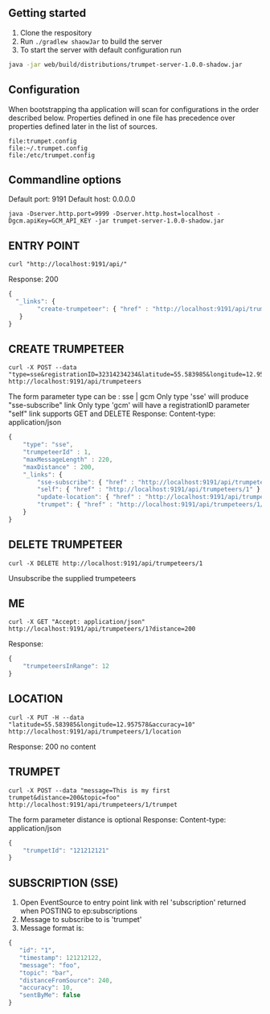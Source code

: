 Getting started
---------------
1. Clone the respository
2. Run <code>./gradlew shaowJar</code> to build the server
3. To start the server with default configuration run 
```bash
java -jar web/build/distributions/trumpet-server-1.0.0-shadow.jar
```

Configuration
-------------
When bootstrapping tha application will scan for configurations in the order described below.
Properties defined in one file has precedence over properties defined later in the list of sources.

    file:trumpet.config
    file:~/.trumpet.config
    file:/etc/trumpet.config

Commandline options
-------------------
Default port: 9191 
Default host: 0.0.0.0

    java -Dserver.http.port=9999 -Dserver.http.host=localhost -Dgcm.apiKey=GCM_API_KEY -jar trumpet-server-1.0.0-shadow.jar


ENTRY POINT
-----------

    curl "http://localhost:9191/api/" 

Response: 200

 ```javascript
{
   "_links": {
         "create-trumpeteer": { "href" : "http://localhost:9191/api/trumpeteers/" },
    }
}
```

CREATE TRUMPETEER
-----------
    curl -X POST --data "type=sse&registrationID=32314234234&latitude=55.583985&longitude=12.957578&accuracy=100" http://localhost:9191/api/trumpeteers

The form parameter type can be : sse | gcm
Only type 'sse' will produce "sse-subscribe" link
Only type 'gcm' will have a registrationID parameter 
"self" link supports GET and DELETE
Response: Content-type: application/json

```javascript
{
    "type": "sse",
    "trumpeteerId" : 1,
    "maxMessageLength" : 220,
    "maxDistance" : 200,
    "_links": {
        "sse-subscribe": { "href" : "http://localhost:9191/api/trumpeteers/1/subscription/sse" },
        "self": { "href" : "http://localhost:9191/api/trumpeteers/1" },         
        "update-location": { "href" : "http://localhost:9191/api/trumpeteers/1/location" },
        "trumpet": { "href" : "http://localhost:9191/api/trumpeteers/1/trumpet" },
    }
}
```

DELETE TRUMPETEER
-----------------
    curl -X DELETE http://localhost:9191/api/trumpeteers/1

Unsubscribe the supplied trumpeteers

ME
---

    curl -X GET "Accept: application/json" http://localhost:9191/api/trumpeteers/1?distance=200
Response: 
```javascript
{
    "trumpeteersInRange": 12 
}
```

LOCATION
--------

    curl -X PUT -H --data "latitude=55.583985&longitude=12.957578&accuracy=10" http://localhost:9191/api/trumpeteers/1/location
Response: 200 no content

TRUMPET
-------

    curl -X POST --data "message=This is my first trumpet&distance=200&topic=foo" http://localhost:9191/api/trumpeteers/1/trumpet
The form parameter distance is optional
Response: Content-type: application/json
```javascript
{
    "trumpetId": "121212121" 
}
```

SUBSCRIPTION (SSE)
------------------
1. Open EventSource to entry point link with rel 'subscription' returned when POSTING to ep:subscriptions  
2. Message to subscribe to is 'trumpet'
3. Message format is:
```javascript
{
   "id": "1", 
   "timestamp": 121212122, 
   "message": "foo", 
   "topic": "bar", 
   "distanceFromSource": 240,
   "accuracy": 10,
   "sentByMe": false
}
```